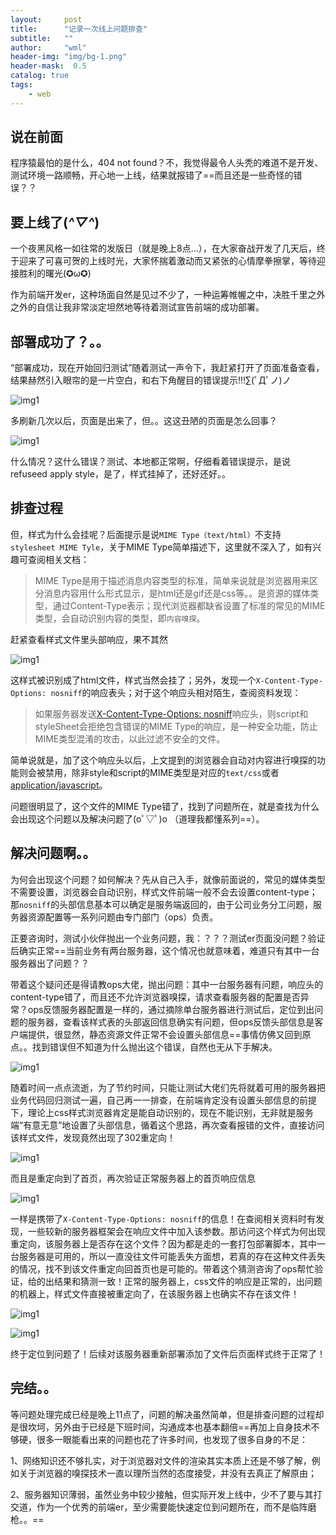 ```yaml
---
layout:     post
title:      "记录一次线上问题排查"
subtitle:   ""
author:     "wml"
header-img: "img/bg-1.png"
header-mask:  0.5
catalog: true
tags:
    - web
---
```


## 说在前面

程序猿最怕的是什么，404 not found？不，我觉得最令人头秃的难道不是开发、测试环境一路顺畅，开心地一上线，结果就报错了==而且还是一些奇怪的错误？？

## 要上线了(*^▽^*)

一个夜黑风格一如往常的发版日（就是晚上8点...），在大家奋战开发了几天后，终于迎来了可喜可贺的上线时光，大家怀揣着激动而又紧张的心情摩拳擦掌，等待迎接胜利的曙光(✪ω✪)

作为前端开发er，这种场面自然是见过不少了，一种运筹帷幄之中，决胜千里之外之外的自信让我非常淡定坦然地等待着测试宣告前端的成功部署。

## 部署成功了？。。

“部署成功，现在开始回归测试”随着测试一声令下，我赶紧打开了页面准备查看，结果赫然引入眼帘的是一片空白，和右下角醒目的错误提示!!!∑(ﾟДﾟノ)ノ

![img1](/img/onlineShoot/1.jpg)

多刷新几次以后，页面是出来了，但。。这这丑陋的页面是怎么回事？

![img1](/img/onlineShoot/2.jpg)

什么情况？这什么错误？测试、本地都正常啊，仔细看着错误提示，是说refuseed apply style，是了，样式挂掉了，还好还好。。

## 排查过程

但，样式为什么会挂呢？后面提示是说`MIME Type（text/html）`不支持`stylesheet MIME Tyle`，关于MIME Type简单描述下，这里就不深入了，如有兴趣可查阅相关文档：

> MIME Type是用于描述消息内容类型的标准，简单来说就是浏览器用来区分消息内容用什么形式显示，是html还是gif还是css等。。是资源的媒体类型，通过Content-Type表示；现代浏览器都缺省设置了标准的常见的MIME类型，会自动识别内容的类型，即`内容嗅探`。

赶紧查看样式文件里头部响应，果不其然

![img1](/img/onlineShoot/3.jpg)

这样式被识别成了html文件，样式当然会挂了；另外，发现一个`X-Content-Type-Options: nosniff`的响应表头；对于这个响应头相对陌生，查阅资料发现：

> 如果服务器发送[X-Content-Type-Options: nosniff](https://developer.mozilla.org/zh-CN/docs/Web/HTTP/Headers/X-Content-Type-Options)响应头，则script和styleSheet会拒绝包含错误的MIME Type的响应，是一种安全功能，防止MIME类型混淆的攻击，以此过滤不安全的文件。

简单说就是，加了这个响应头以后，上文提到的浏览器会自动对内容进行嗅探的功能则会被禁用，除非style和script的MIME类型是对应的`text/css`或者[application/javascript](http://www.voidcn.com/article/p-fheiyjku-bbm.html)。

问题很明显了，这个文件的MIME Type错了，找到了问题所在，就是查找为什么会出现这个问题以及解决问题了(oﾟ▽ﾟ)o  （道理我都懂系列==）。

## 解决问题啊。。

为何会出现这个问题？如何解决？先从自己入手，就像前面说的，常见的媒体类型不需要设置，浏览器会自动识别，样式文件前端一般不会去设置content-type；那`nosniff`的头部信息基本可以确定是服务端返回的，由于公司业务分工问题，服务器资源配置等一系列问题由专门部门（ops）负责。

正要咨询时，测试小伙伴抛出一个业务问题，我：？？？测试er页面没问题？验证后确实正常==当前业务有两台服务器，这个情况也就意味着，难道只有其中一台服务器出了问题？？

带着这个疑问还是得请教ops大佬，抛出问题：其中一台服务器有问题，响应头的content-type错了，而且还不允许浏览器嗅探，请求查看服务器的配置是否异常？ops反馈服务器配置是一样的，通过摘除单台服务器进行测试后，定位到出问题的服务器，查看该样式表的头部返回信息确实有问题，但ops反馈头部信息是客户端提供，很显然，静态资源文件正常不会设置头部信息==事情仿佛又回到原点。。找到错误但不知道为什么抛出这个错误，自然也无从下手解决。

![img1](/img/onlineShoot/4.jpg)

随着时间一点点流逝，为了节约时间，只能让测试大佬们先将就着可用的服务器把业务代码回归测试一遍，自己再一一排查，在前端肯定没有设置头部信息的前提下，理论上css样式浏览器肯定是能自动识别的，现在不能识别，无非就是服务端“有意无意”地设置了头部信息，循着这个思路，再次查看报错的文件，直接访问该样式文件，发现竟然出现了302重定向！

![img1](/img/onlineShoot/5.png)

而且是重定向到了首页，再次验证正常服务器上的首页响应信息

![img1](/img/onlineShoot/6.jpg)

一样是携带了`X-Content-Type-Options: nosniff`的信息！在查阅相关资料时有发现，一些较新的服务器框架会在响应文件中加入该参数。那访问这个样式为何出现重定向，该服务器上是否存在这个文件？因为都是走的一套打包部署脚本，其中一台服务器是可用的，所以一直没往文件可能丢失方面想，若真的存在这种文件丢失的情况，找不到该文件重定向回首页也是可能的。带着这个猜测咨询了ops帮忙验证，给的出结果和猜测一致！正常的服务器上，css文件的响应是正常的，出问题的机器上，样式文件直接被重定向了，在该服务器上也确实不存在该文件！

![img1](/img/onlineShoot/7.jpg)

![img1](/img/onlineShoot/8.jpg)

终于定位到问题了！后续对该服务器重新部署添加了文件后页面样式终于正常了！

## 完结。。

等问题处理完成已经是晚上11点了，问题的解决虽然简单，但是排查问题的过程却是很坎坷，另外由于已经是下班时间，沟通成本也基本翻倍==再加上自身技术不够硬，很多一眼能看出来的问题也花了许多时间，也发现了很多自身的不足：

1、网络知识还不够扎实，对于浏览器对文件的渲染其实本质上还是不够了解，例如关于浏览器的嗅探技术一直以理所当然的态度接受，并没有去真正了解原由；

2、服务器知识薄弱，虽然业务中较少接触，但实际开发上线中，少不了要与其打交道，作为一个优秀的前端er，至少需要能快速定位到问题所在，而不是临阵磨枪。。==
